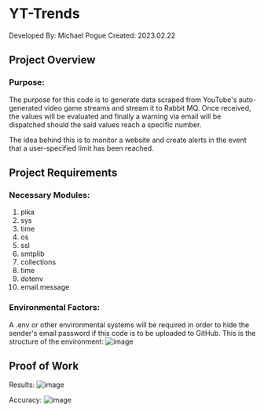 # YT-Trends
Developed By: Michael Pogue
Created:      2023.02.22

## Project Overview
### Purpose:
The purpose for this code is to generate data scraped from YouTube's auto-generated video game streams and stream it to Rabbit MQ. Once received, the values will be evaluated and finally a warning via email will be dispatched should the said values reach a specific number.

The idea behind this is to monitor a website and create alerts in the event that a user-specified limit has been reached. 

## Project Requirements
### Necessary Modules:
1. pika
1. sys
1. time
1. os
1. ssl
1. smtplib
1. collections
1. time
1. dotenv 
1. email.message

### Environmental Factors:
A .env or other environmental systems will be required in order to hide the sender's email password if this code is to be uploaded to GitHub.
This is the structure of the environment: 
![image](https://user-images.githubusercontent.com/115908053/221733609-b4b0f2ff-3a5f-4ee3-ae6a-ea8b9a48253d.png)


## Proof of Work

Results:
![image](https://user-images.githubusercontent.com/115908053/221660845-5c4687e5-fe7a-4bce-8a63-9a3a3b13a67d.png)



Accuracy:
![image](https://user-images.githubusercontent.com/115908053/221660465-27ee8762-f6fa-47da-8336-c50053e2384e.png)

